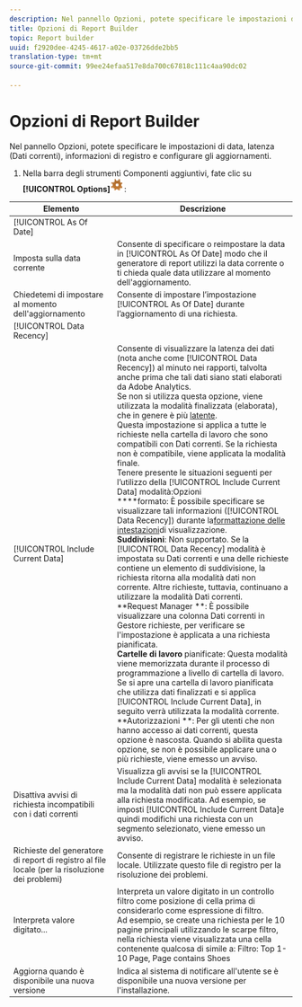 ```yaml
---
description: Nel pannello Opzioni, potete specificare le impostazioni di data, latenza (Dati correnti), informazioni di registro e configurare gli aggiornamenti.
title: Opzioni di Report Builder
topic: Report builder
uuid: f2920dee-4245-4617-a02e-03726dde2bb5
translation-type: tm+mt
source-git-commit: 99ee24efaa517e8da700c67818c111c4aa90dc02

---
```



# Opzioni di Report Builder

Nel pannello Opzioni, potete specificare le impostazioni di data, latenza (Dati correnti), informazioni di registro e configurare gli aggiornamenti.

1. Nella barra degli strumenti Componenti aggiuntivi, fate clic su **[!UICONTROL Options]**![](assets/options_icon.png):

| Elemento | Descrizione |
|--- |--- |
| [!UICONTROL As Of Date] |  |
| Imposta sulla data corrente | Consente di specificare o reimpostare la data in [!UICONTROL As Of Date] modo che il generatore di report utilizzi la data corrente o ti chieda quale data utilizzare al momento dell&#39;aggiornamento. |
| Chiedetemi di impostare al momento dell&#39;aggiornamento | Consente di impostare l’impostazione [!UICONTROL As Of Date] durante l’aggiornamento di una richiesta. |
| [!UICONTROL Data Recency] |  |
| [!UICONTROL Include Current Data] | Consente di visualizzare la latenza dei dati (nota anche come [!UICONTROL Data Recency]) al minuto nei rapporti, talvolta anche prima che tali dati siano stati elaborati da Adobe Analytics.<br>Se non si utilizza questa opzione, viene utilizzata la modalità finalizzata (elaborata), che in genere è più [latente](https://marketing.adobe.com/resources/help/en_US/reference/data_latency.html).<br>Questa impostazione si applica a tutte le richieste nella cartella di lavoro che sono compatibili con Dati correnti. Se la richiesta non è compatibile, viene applicata la modalità finale.<br>Tenere presente le situazioni seguenti per l’utilizzo della [!UICONTROL Include Current Data] modalità:Opzioni<br>****formato: È possibile specificare se visualizzare tali informazioni ([!UICONTROL Data Recency]) durante la[formattazione delle intestazioni](/help/analyze/report-builder/layout/t-format-display-headers.md)di visualizzazione.<br>**Suddivisioni**: Non supportato. Se la [!UICONTROL Data Recency] modalità è impostata su Dati correnti e una delle richieste contiene un elemento di suddivisione, la richiesta ritorna alla modalità dati non corrente. Altre richieste, tuttavia, continuano a utilizzare la modalità Dati correnti.<br>**Request Manager **: È possibile visualizzare una colonna Dati correnti in Gestore richieste, per verificare se l&#39;impostazione è applicata a una richiesta pianificata.<br>**Cartelle di lavoro** pianificate: Questa modalità viene memorizzata durante il processo di programmazione a livello di cartella di lavoro. Se si apre una cartella di lavoro pianificata che utilizza dati finalizzati e si applica [!UICONTROL Include Current Data], in seguito verrà utilizzata la modalità corrente.<br>**Autorizzazioni **: Per gli utenti che non hanno accesso ai dati correnti, questa opzione è nascosta.  Quando si abilita questa opzione, se non è possibile applicare una o più richieste, viene emesso un avviso. |
| Disattiva avvisi di richiesta incompatibili con i dati correnti | Visualizza gli avvisi se la [!UICONTROL Include Current Data] modalità è selezionata ma la modalità dati non può essere applicata alla richiesta modificata.  Ad esempio, se imposti [!UICONTROL Include Current Data]e quindi modifichi una richiesta con un segmento selezionato, viene emesso un avviso. |
| Richieste del generatore di report di registro al file locale (per la risoluzione dei problemi) | Consente di registrare le richieste in un file locale. Utilizzate questo file di registro per la risoluzione dei problemi. |
| Interpreta valore digitato... | Interpreta un valore digitato in un controllo filtro come posizione di cella prima di considerarlo come espressione di filtro.<br>Ad esempio, se create una richiesta per le 10 pagine principali utilizzando le scarpe filtro, nella richiesta viene visualizzata una cella contenente qualcosa di simile a:   Filtro: Top 1-10 Page, Page contains Shoes |
| Aggiorna quando è disponibile una nuova versione | Indica al sistema di notificare all&#39;utente se è disponibile una nuova versione per l&#39;installazione. |
